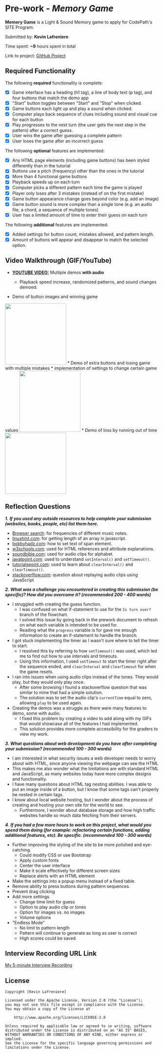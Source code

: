 # Pre-work - *Memory Game*

**Memory Game** is a Light & Sound Memory game to apply for CodePath's SITE Program. 

Submitted by: **Kevin Lafreniere**

Time spent: **~9** hours spent in total

Link to project: [GitHub Project](https://github.com/kevinlafreniere/memory-game-prework)

## Required Functionality

The following **required** functionality is complete:

* [x] Game interface has a heading (h1 tag), a line of body text (p tag), and four buttons that match the demo app
* [x] "Start" button toggles between "Start" and "Stop" when clicked. 
* [x] Game buttons each light up and play a sound when clicked. 
* [x] Computer plays back sequence of clues including sound and visual cue for each button
* [x] Play progresses to the next turn (the user gets the next step in the pattern) after a correct guess. 
* [x] User wins the game after guessing a complete pattern
* [x] User loses the game after an incorrect guess

The following **optional** features are implemented:

* [x] Any HTML page elements (including game buttons) has been styled differently than in the tutorial
* [x] Buttons use a pitch (frequency) other than the ones in the tutorial
* [x] More than 4 functional game buttons
* [x] Playback speeds up on each turn
* [x] Computer picks a different pattern each time the game is played
* [x] Player only loses after 3 mistakes (instead of on the first mistake)
* [x] Game button appearance change goes beyond color (e.g. add an image)
* [x] Game button sound is more complex than a single tone (e.g. an audio file, a chord, a sequence of multiple tones)
* [x] User has a limited amount of time to enter their guess on each turn

The following **additional** features are implemented:

- [x] Added settings for button count, mistakes allowed, and pattern length.
- [x] Amount of buttons will appear and disappear to match the selected option.

## Video Walkthrough (GIF/YouTube)
* [**YOUTUBE VIDEO:**](https://www.youtube.com/watch?v=54FcTzmOt5Y) Multiple demos **with audio**
  * Playback speed increase, randomized patterns, and sound changes demoed.

* Demo of button images and winning game
<img src="https://cdn.glitch.global/05a6ac53-1254-4063-912c-ce4a0d5a5dd1/DemoWin.gif" width="200" />
* Demo of extra buttons and losing game with multiple mistakes
  * implementation of settings to change certain game values
<img src="https://cdn.glitch.global/05a6ac53-1254-4063-912c-ce4a0d5a5dd1/DemoMistake.gif" width="200" />
* Demo of loss by running out of time
<img src="https://cdn.glitch.global/05a6ac53-1254-4063-912c-ce4a0d5a5dd1/DemoTime.gif" width="200" />

## Reflection Questions
_**1.** **If you used any outside resources to help complete your submission (websites, books, people, etc) list them here.**_
* [Browser search](https://s-media-cache-ak0.pinimg.com/originals/92/a7/a8/92a7a861691e29bc15e4f284e11b3195.png): for frequencies of different music notes.
* [linuxhint.com](https://linuxhint.com/find-array-length-javascript/): for getting length of an array in javascript.
* [bobbyhadz.com](https://bobbyhadz.com/blog/javascript-change-text-of-span): how to set text of span element.
* [w3schools.com](https://www.w3schools.com): used for HTML references and attribute explanations.
* [soundbible.com](https://soundbible.com/2009-A-Z-Vocalized.html): used for audio clips for alphabet.
* [javatpoint.com](https://www.javatpoint.com/javascript-setinterval-method): used to understand `setInterval()` and `setTimeout()`.
* [tutorialspoint.com](https://www.tutorialspoint.com/javascript-cleartimeout-and-clearinterval-method): used to learn about `clearInterval()` and `clearTimeout()`.
* [stackoverflow.com](https://stackoverflow.com/questions/13002935/html5-audio-start-over): question about replaying audio clips using JavaScript

_**2.** **What was a challenge you encountered in creating this submission (be specific)? How did you overcome it? (recommended 200 - 400 words)**_
* I struggled with creating the guess function. 
  * I was confused on what if-statement to use for the `Is turn over?` branch of the flowchart. 
  * I solved this issue by going back in the prework document to refresh on what each variable is intended to be used for. 
  * Reading what the `progress` variable is for gave me enough information to create an if-statement to handle the branch.
* I got stuck implementing the timer as I wasn't sure where to tell the timer to start. 
  * I resolved this by referring to how `setTimeout()` was used, which led me to find out how to use intervals and timeouts. 
  * Using this information, I used `setTimeout` to start the timer right after the sequence ended, and `clearInterval` and `clearTimeout` for when the game resets.
* I ran into issues when using audio clips instead of the tones. They would play, but they would only play once. 
  * After some browsing I found a stackoverflow question that was similar to mine that had a simple solution.
  * The solution was to set the audio clip's `currentTime` equal to zero, allowing `play` to be used again.
* Creating the demos was a struggle as there were many features to demo, some with audio.
  * I fixed this problem by creating a video to add along with my GIFs that would showcase all of the features I had implemented.
  * This solution provides more complete accessibility for the graders to view my work.

_**3.** **What questions about web development do you have after completing your submission? (recommended 100 - 300 words)**_
* I am interested in what security issues a web developer needs to worry about with HTML, since anyone viewing the webpage can see the HTML
* This makes me also wonder what the limitations are with standard HTML and JavaScript, as many websites today have more complex designs and functionality.
* I have many questions about HTML tag nesting abilities. I was able to put an image inside of a button, but I know that some tags can't properly be nested in certain tags.
* I know about local website hosting, but I wonder about the process of creating and hosting your own site for the world to see.
  * Furthermore, I wonder about database storage and how high traffic websites handle so much data fetching from their servers.

_**4**. **If you had a few more hours to work on this project, what would you spend them doing (for example: refactoring certain functions, adding additional features, etc). Be specific. (recommended 100 - 300 words)**_
* Further improving the styling of the site to be more polished and eye-catching.
  * Could modify CSS or use Bootstrap
  * Apply custom fonts
  * Center the user interface
  * Make it scale effectively for different screen sizes
  * Replace alerts with an HTML element
* Make the settings into a popup menu instead of a fixed table.
* Remove ability to press buttons during pattern sequences.
* Prevent drag clicking
* Add more settings
  * Change time limit for guess
  * Option to play audio clip or tones
  * Option for images vs. no images
  * Volume options
* "Endless Mode"
  * No limit to pattern length
  * Pattern will continue to generate as long as user is correct
  * High scores could be saved


## Interview Recording URL Link

[My 5-minute Interview Recording](https://www.youtube.com/watch?v=54FcTzmOt5Y)


## License

    Copyright [Kevin Lafreniere]

    Licensed under the Apache License, Version 2.0 (the "License");
    you may not use this file except in compliance with the License.
    You may obtain a copy of the License at

        http://www.apache.org/licenses/LICENSE-2.0

    Unless required by applicable law or agreed to in writing, software
    distributed under the License is distributed on an "AS IS" BASIS,
    WITHOUT WARRANTIES OR CONDITIONS OF ANY KIND, either express or implied.
    See the License for the specific language governing permissions and
    limitations under the License.